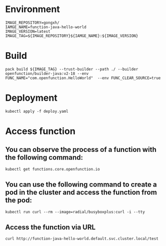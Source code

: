 # Environment
```
IMAGE_REPOSITORY=gongxh/
IAMGE_NAME=function-java-hello-world
IMAGE_VERSION=latest
IMAGE_TAG=${IMAGE_REPOSITORY}${IAMGE_NAME}:${IMAGE_VERSION}
```
# Build
```
pack build ${IMAGE_TAG} --trust-builder --path ./ --builder openfunction/builder-java:v2-18 --env FUNC_NAME="com.openfunction.HelloWorld"  --env FUNC_CLEAR_SOURCE=true
```
# Deployment
```
kubectl apply -f deploy.yaml
```
# Access function
## You can observe the process of a function with the following command:
```
kubectl get functions.core.openfunction.io
```
## You can use the following command to create a pod in the cluster and access the function from the pod:
```
kubectl run curl --rm --image=radial/busyboxplus:curl -i --tty
```
## Access the function via URL
```
curl http://function-java-hello-world.default.svc.cluster.local/test
```